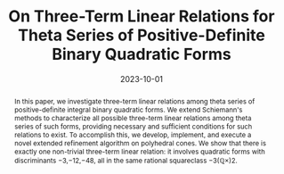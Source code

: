 ---
title: "On Three-Term Linear Relations for Theta Series of Positive-Definite Binary Quadratic Forms"
collection: publications
category: manuscripts
permalink:
excerpt:
date: 2023-10-01
venue:
slidesurl:
paperurl: 'https://arxiv.org/pdf/2307.00747'
citation: 
abstract: "In this paper, we investigate three-term linear relations among theta series of positive-definite integral binary quadratic forms. We extend Schiemann's methods to characterize all possible three-term linear relations among theta series of such forms, providing necessary and sufficient conditions for such relations to exist. To accomplish this, we develop, implement, and execute a novel extended refinement algorithm on polyhedral cones. We show that there is exactly one non-trivial three-term linear relation: it involves quadratic forms with discriminants −3,−12,−48, all in the same rational squareclass −3(ℚ×)2." 
image: "/images/binary-quadratic-forms.png"
---